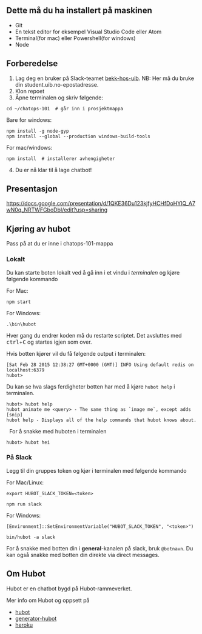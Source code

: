 ## Dette må du ha installert på maskinen

- Git
- En tekst editor for eksempel Visual Studio Code eller Atom 
- Terminal(for mac) eller Powershell(for windows) 
- Node 

## Forberedelse

  1. Lag deg en bruker på Slack-teamet [bekk-hos-uib](https://bekk-hos-uib.slack.com/signup). NB: Her må du bruke din student.uib.no-epostadresse.
  2. Klon repoet 
  3. Åpne terminalen og skriv følgende:
  ```
  cd ~/chatops-101  # går inn i prosjektmappa
  
  ```
  Bare for windows: 
  ```
  npm install -g node-gyp
  npm install --global --production windows-build-tools
  ```
  For mac/windows:
  ```
  npm install  # installerer avhengigheter
  ```
  4. Du er nå klar til å lage chatbot!

## Presentasjon
https://docs.google.com/presentation/d/1QKE36Du123kjfyHCHfDoHYIQ_A7wN0q_NRTWFGboDbI/edit?usp=sharing

## Kjøring av hubot

Pass på at du er inne i chatops-101-mappa

### Lokalt
Du kan starte boten lokalt ved å gå inn i et vindu i *terminalen* og kjøre følgende kommando

For Mac: 

    npm start
    
For Windows: 

    .\bin\hubot
    
Hver gang du endrer koden må du restarte scriptet. Det avsluttes med <kbd>ctrl</kbd>+<kbd>C</kbd> og startes igjen som over.

Hvis botten kjører vil du få følgende output i terminalen:

    [Sat Feb 28 2015 12:38:27 GMT+0000 (GMT)] INFO Using default redis on localhost:6379
    hubot>

Du kan se hva slags ferdigheter botten har med å kjøre `hubot help` i terminalen.

    hubot> hubot help
    hubot animate me <query> - The same thing as `image me`, except adds [snip]
    hubot help - Displays all of the help commands that hubot knows about.
  
For å snakke med huboten i terminalen

    hubot> hubot hei

### På Slack

Legg til din gruppes token og kjør i terminalen med følgende kommando 

For Mac/Linux:	

 `export HUBOT_SLACK_TOKEN=<token>`	
 
 `npm run slack`

For Windows:	

 `[Environment]::SetEnvironmentVariable("HUBOT_SLACK_TOKEN", "<token>")`
 
 `bin/hubot -a slack`

For å snakke med botten din i __general__-kanalen på slack, bruk `@botnavn`. Du kan også snakke med botten din direkte via direct messages.
    
## Om Hubot

Hubot er en chatbot bygd på Hubot-rammeverket.

Mer info om Hubot og oppsett på

- [hubot](http://hubot.github.com)
- [generator-hubot](https://github.com/github/generator-hubot)
- [heroku](http://www.heroku.com)
